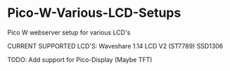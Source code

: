 # Pico-W-Various-LCD-Setups
Pico W webserver setup for various LCD's

CURRENT SUPPORTED LCD'S:
Waveshare 1.14 LCD V2 (ST7789)
SSD1306

TODO: Add support for Pico-Display (Maybe TFT)
